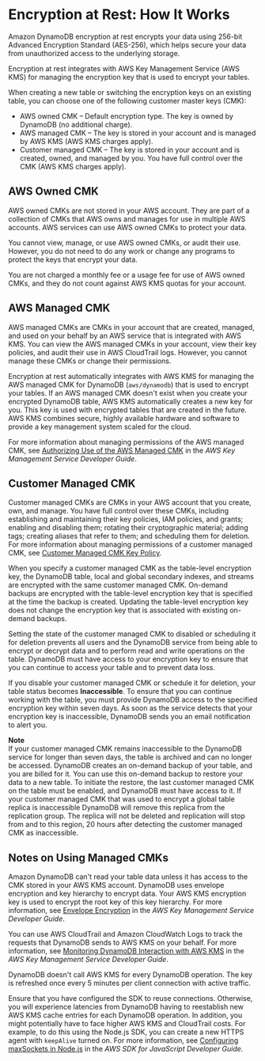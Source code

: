 # Encryption at Rest: How It Works<a name="encryption.howitworks"></a>

Amazon DynamoDB encryption at rest encrypts your data using 256\-bit Advanced Encryption Standard \(AES\-256\), which helps secure your data from unauthorized access to the underlying storage\.

Encryption at rest integrates with AWS Key Management Service \(AWS KMS\) for managing the encryption key that is used to encrypt your tables\.

When creating a new table or switching the encryption keys on an existing table, you can choose one of the following customer master keys \(CMK\):
+ AWS owned CMK – Default encryption type\. The key is owned by DynamoDB \(no additional charge\)\.
+ AWS managed CMK – The key is stored in your account and is managed by AWS KMS \(AWS KMS charges apply\)\.
+ Customer managed CMK – The key is stored in your account and is created, owned, and managed by you\. You have full control over the CMK \(AWS KMS charges apply\)\.

## AWS Owned CMK<a name="ddb-owned"></a>

AWS owned CMKs are not stored in your AWS account\. They are part of a collection of CMKs that AWS owns and manages for use in multiple AWS accounts\. AWS services can use AWS owned CMKs to protect your data\.

You cannot view, manage, or use AWS owned CMKs, or audit their use\. However, you do not need to do any work or change any programs to protect the keys that encrypt your data\.

You are not charged a monthly fee or a usage fee for use of AWS owned CMKs, and they do not count against AWS KMS quotas for your account\.

## AWS Managed CMK<a name="managed-cmk-service-default-kms"></a>

AWS managed CMKs are CMKs in your account that are created, managed, and used on your behalf by an AWS service that is integrated with AWS KMS\. You can view the AWS managed CMKs in your account, view their key policies, and audit their use in AWS CloudTrail logs\. However, you cannot manage these CMKs or change their permissions\.

Encryption at rest automatically integrates with AWS KMS for managing the AWS managed CMK for DynamoDB \(`aws/dynamodb`\) that is used to encrypt your tables\. If an AWS managed CMK doesn't exist when you create your encrypted DynamoDB table, AWS KMS automatically creates a new key for you\. This key is used with encrypted tables that are created in the future\. AWS KMS combines secure, highly available hardware and software to provide a key management system scaled for the cloud\.

 For more information about managing permissions of the AWS managed CMK, see [Authorizing Use of the AWS Managed CMK](https://docs.aws.amazon.com/kms/latest/developerguide/services-dynamodb.html#dynamodb-authz) in the *AWS Key Management Service Developer Guide*\.

## Customer Managed CMK<a name="managed-cmk-customer-managed"></a>

Customer managed CMKs are CMKs in your AWS account that you create, own, and manage\. You have full control over these CMKs, including establishing and maintaining their key policies, IAM policies, and grants; enabling and disabling them; rotating their cryptographic material; adding tags; creating aliases that refer to them; and scheduling them for deletion\. For more information about managing permissions of a customer managed CMK, see [Customer Managed CMK Key Policy](https://docs.aws.amazon.com/kms/latest/developerguide/services-dynamodb.html#dynamodb-customer-cmk-policy)\.

When you specify a customer managed CMK as the table\-level encryption key, the DynamoDB table, local and global secondary indexes, and streams are encrypted with the same customer managed CMK\. On\-demand backups are encrypted with the table\-level encryption key that is specified at the time the backup is created\. Updating the table\-level encryption key does not change the encryption key that is associated with existing on\-demand backups\.

Setting the state of the customer managed CMK to disabled or scheduling it for deletion prevents all users and the DynamoDB service from being able to encrypt or decrypt data and to perform read and write operations on the table\. DynamoDB must have access to your encryption key to ensure that you can continue to access your table and to prevent data loss\.

If you disable your customer managed CMK or schedule it for deletion, your table status becomes **Inaccessible**\. To ensure that you can continue working with the table, you must provide DynamoDB access to the specified encryption key within seven days\. As soon as the service detects that your encryption key is inaccessible, DynamoDB sends you an email notification to alert you\.

**Note**  
If your customer managed CMK remains inaccessible to the DynamoDB service for longer than seven days, the table is archived and can no longer be accessed\. DynamoDB creates an on\-demand backup of your table, and you are billed for it\. You can use this on\-demand backup to restore your data to a new table\. To initiate the restore, the last customer managed CMK on the table must be enabled, and DynamoDB must have access to it\.
If your customer managed CMK that was used to encrypt a global table replica is inaccessible DynamoDB will remove this replica from the replication group\. The replica will not be deleted and replication will stop from and to this region, 20 hours after detecting the customer managed CMK as inaccessible\.

## Notes on Using Managed CMKs<a name="managed-cmk-notes"></a>

Amazon DynamoDB can't read your table data unless it has access to the CMK stored in your AWS KMS account\. DynamoDB uses envelope encryption and key hierarchy to encrypt data\. Your AWS KMS encryption key is used to encrypt the root key of this key hierarchy\. For more information, see [Envelope Encryption](https://docs.aws.amazon.com/kms/latest/developerguide/concepts.html#enveloping) in the *AWS Key Management Service Developer Guide*\.

 You can use AWS CloudTrail and Amazon CloudWatch Logs to track the requests that DynamoDB sends to AWS KMS on your behalf\. For more information, see [Monitoring DynamoDB Interaction with AWS KMS](https://docs.aws.amazon.com/kms/latest/developerguide/services-dynamodb.html#dynamodb-cmk-fail) in the *AWS Key Management Service Developer Guide*\.

 DynamoDB doesn't call AWS KMS for every DynamoDB operation\. The key is refreshed once every 5 minutes per client connection with active traffic\.

Ensure that you have configured the SDK to reuse connections\. Otherwise, you will experience latencies from DynamoDB having to reestablish new AWS KMS cache entries for each DynamoDB operation\. In addition, you might potentially have to face higher AWS KMS and CloudTrail costs\. For example, to do this using the Node\.js SDK, you can create a new HTTPS agent with `keepAlive` turned on\. For more information, see [Configuring maxSockets in Node\.js](https://docs.aws.amazon.com/sdk-for-javascript/v2/developer-guide/node-configuring-maxsockets.html) in the *AWS SDK for JavaScript Developer Guide*\.